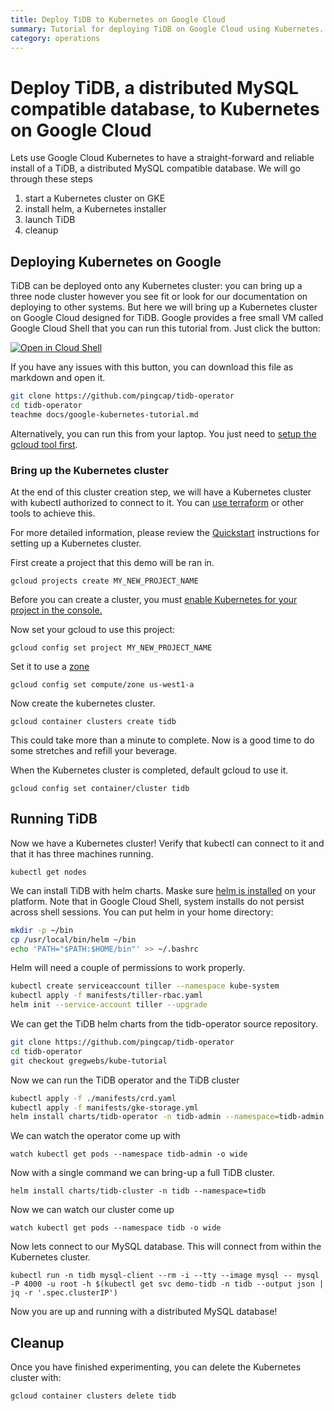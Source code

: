 ```yaml
---
title: Deploy TiDB to Kubernetes on Google Cloud
summary: Tutorial for deploying TiDB on Google Cloud using Kubernetes.
category: operations
---
```


# Deploy TiDB, a distributed MySQL compatible database, to Kubernetes on Google Cloud

Lets use Google Cloud Kubernetes to have a straight-forward and reliable install of a TiDB, a distributed MySQL compatible database.
We will go through these steps

  1) start a Kubernetes cluster on GKE
  2) install helm, a Kubernetes installer
  3) launch TiDB
  4) cleanup


## Deploying Kubernetes on Google

TiDB can be deployed onto any Kubernetes cluster: you can bring up a three node cluster however you see fit or look for our documentation on deploying to other systems.
But here we will bring up a Kubernetes cluster on Google Cloud designed for TiDB.
Google provides a free small VM called Google Cloud Shell that you can run this tutorial from.
Just click the button:

[![Open in Cloud Shell](https://gstatic.com/cloudssh/images/open-btn.png)](https://console.cloud.google.com/cloudshell/open?git_repo=https://github.com/pingcap/tidb-operator)
<!--
[![Open in Cloud Shell](https://gstatic.com/cloudssh/images/open-btn.png)](https://console.cloud.google.com/cloudshell/open?git_repo=https://github.com/pingcap/tidb-operator&tutorial=docs/google-kubernetes-tutorial.md)
-->

If you have any issues with this button, you can download this file as markdown and open it.

```sh
git clone https://github.com/pingcap/tidb-operator
cd tidb-operator
teachme docs/google-kubernetes-tutorial.md
```

Alternatively, you can run this from your laptop. You just need to [setup the gcloud tool first](https://cloud.google.com/sdk/docs/quickstarts).


### Bring up the Kubernetes cluster 

At the end of this cluster creation step, we will have a Kubernetes cluster with kubectl authorized to connect to it.
You can [use terraform]() or other tools to achieve this.

For more detailed information, please review the [Quickstart](https://cloud.google.com/kubernetes-engine/docs/quickstart) instructions for setting up a Kubernetes cluster.

First create a project that this demo will be ran in.

	gcloud projects create MY_NEW_PROJECT_NAME

Before you can create a cluster, you must [enable Kubernetes for your project in the console.](https://console.cloud.google.com/projectselector/kubernetes?_ga=2.78459869.-833158988.1529036412)

Now set your gcloud to use this project:

	gcloud config set project MY_NEW_PROJECT_NAME

Set it to use a [zone](https://cloud.google.com/compute/docs/regions-zones/)

	gcloud config set compute/zone us-west1-a

Now create the kubernetes cluster.

	gcloud container clusters create tidb

This could take more than a minute to complete. Now is a good time to do some stretches and refill your beverage.

When the Kubernetes cluster is completed, default gcloud to use it.

	gcloud config set container/cluster tidb


## Running TiDB

Now we have a Kubernetes cluster! Verify that kubectl can connect to it and that it has three machines running.

	kubectl get nodes

We can install TiDB with helm charts. Maske sure [helm is installed](https://github.com/helm/helm#install) on your platform.
Note that in Google Cloud Shell, system installs do not persist across shell sessions. You can put helm in your home directory:

```sh
mkdir -p ~/bin
cp /usr/local/bin/helm ~/bin
echo 'PATH="$PATH:$HOME/bin"' >> ~/.bashrc
```

Helm will need a couple of permissions to work properly.

``` sh
kubectl create serviceaccount tiller --namespace kube-system
kubectl apply -f manifests/tiller-rbac.yaml
helm init --service-account tiller --upgrade
```

We can get the TiDB helm charts from the tidb-operator source repository.

```sh
git clone https://github.com/pingcap/tidb-operator
cd tidb-operator
git checkout gregwebs/kube-tutorial
```


Now we can run the TiDB operator and the TiDB cluster

```sh
kubectl apply -f ./manifests/crd.yaml
kubectl apply -f manifests/gke-storage.yml
helm install charts/tidb-operator -n tidb-admin --namespace=tidb-admin
```

We can watch the operator come up with

	watch kubectl get pods --namespace tidb-admin -o wide

Now with a single command we can bring-up a full TiDB cluster.

	helm install charts/tidb-cluster -n tidb --namespace=tidb

Now we can watch our cluster come up

	watch kubectl get pods --namespace tidb -o wide

Now lets connect to our MySQL database. This will connect from within the Kubernetes cluster.

	kubectl run -n tidb mysql-client --rm -i --tty --image mysql -- mysql -P 4000 -u root -h $(kubectl get svc demo-tidb -n tidb --output json | jq -r '.spec.clusterIP')

Now you are up and running with a distributed MySQL database!

## Cleanup

Once you have finished experimenting, you can delete the Kubernetes cluster with:

	gcloud container clusters delete tidb
